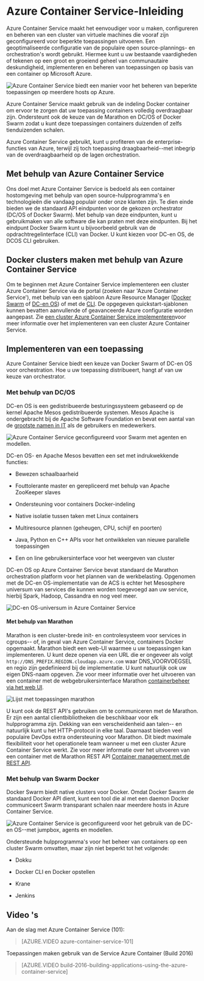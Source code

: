 <properties
   pageTitle="Azure Container introduceert | Microsoft Azure"
   description="Azure Container Service biedt een manier om te vereenvoudigen het maken, configureren en beheren van een cluster van virtuele machines die vooraf zijn geconfigureerd voor beperkte toepassingen uitvoeren."
   services="container-service"
   documentationCenter=""
   authors="rgardler"
   manager="timlt"
   editor=""
   tags="acs, azure-container-service"
   keywords="Docker, Containers, Micro-services, Mesos, Azure"/>

<tags
   ms.service="container-service"
   ms.devlang="na"
   ms.topic="article"
   ms.tgt_pltfrm="na"
   ms.workload="na"
   ms.date="09/13/2016"
   ms.author="rogardle"/>

# <a name="azure-container-service-introduction"></a>Azure Container Service-Inleiding

Azure Container Service maakt het eenvoudiger voor u maken, configureren en beheren van een cluster van virtuele machines die vooraf zijn geconfigureerd voor beperkte toepassingen uitvoeren. Een geoptimaliseerde configuratie van de populaire open source-plannings- en orchestration's wordt gebruikt. Hiermee kunt u uw bestaande vaardigheden of tekenen op een groot en groeiend geheel van communautaire deskundigheid, implementeren en beheren van toepassingen op basis van een container op Microsoft Azure.


![Azure Container Service biedt een manier voor het beheren van beperkte toepassingen op meerdere hosts op Azure.](./media/acs-intro/acs-cluster.png)


Azure Container Service maakt gebruik van de indeling Docker container om ervoor te zorgen dat uw toepassing containers volledig overdraagbaar zijn. Ondersteunt ook de keuze van de Marathon en DC/OS of Docker Swarm zodat u kunt deze toepassingen containers duizenden of zelfs tienduizenden schalen.

Azure Container Service gebruikt, kunt u profiteren van de enterprise-functies van Azure, terwijl zij toch toepassing draagbaarheid--met inbegrip van de overdraagbaarheid op de lagen orchestration.

<a name="using-azure-container-service"></a>Met behulp van Azure Container Service
-----------------------------

Ons doel met Azure Container Service is bedoeld als een container hostomgeving met behulp van open source-hulpprogramma's en technologieën die vandaag populair onder onze klanten zijn. Te dien einde bieden we de standaard API eindpunten voor de gekozen orchestrator (DC/OS of Docker Swarm). Met behulp van deze eindpunten, kunt u gebruikmaken van alle software die kan praten met deze eindpunten. Bij het eindpunt Docker Swarm kunt u bijvoorbeeld gebruik van de opdrachtregelinterface (CLI) van Docker. U kunt kiezen voor DC-en OS, de DCOS CLI gebruiken.

<a name="creating-a-docker-cluster-by-using-azure-container-service"></a>Docker clusters maken met behulp van Azure Container Service
-------------------------------------------------------

Om te beginnen met Azure Container Service implementeren een cluster Azure Container Service via de portal (zoeken naar 'Azure Container Service'), met behulp van een sjabloon Azure Resource Manager ([Docker Swarm](https://github.com/Azure/azure-quickstart-templates/tree/master/101-acs-swarm) of [DC-en OS](https://github.com/Azure/azure-quickstart-templates/tree/master/101-acs-dcos)) of met de [CLI](/documentation/articles/xplat-cli-install/). De opgegeven quickstart-sjablonen kunnen bevatten aanvullende of geavanceerde Azure configuratie worden aangepast. Zie [een cluster Azure Container Service implementeren](container-service-deployment.md)voor meer informatie over het implementeren van een cluster Azure Container Service.

<a name="deploying-an-application"></a>Implementeren van een toepassing
------------------------

Azure Container Service biedt een keuze van Docker Swarm of DC-en OS voor orchestration. Hoe u uw toepassing distribueert, hangt af van uw keuze van orchestrator.

### <a name="using-dcos"></a>Met behulp van DC/OS

DC-en OS is een gedistribueerde besturingssysteem gebaseerd op de kernel Apache Mesos gedistribueerde systemen. Mesos Apache is ondergebracht bij de Apache Software Foundation en bevat een aantal van de [grootste namen in IT](http://mesos.apache.org/documentation/latest/powered-by-mesos/) als de gebruikers en medewerkers.

![Azure Container Service geconfigureerd voor Swarm met agenten en modellen.](media/acs-intro/dcos.png)

DC-en OS- en Apache Mesos bevatten een set met indrukwekkende functies:

-   Bewezen schaalbaarheid

-   Fouttolerante master en gerepliceerd met behulp van Apache ZooKeeper slaves

-   Ondersteuning voor containers Docker-indeling

-   Native isolatie tussen taken met Linux containers

-   Multiresource plannen (geheugen, CPU, schijf en poorten)

-   Java, Python en C++ APIs voor het ontwikkelen van nieuwe parallelle toepassingen

-   Een on line gebruikersinterface voor het weergeven van cluster

DC-en OS op Azure Container Service bevat standaard de Marathon orchestration platform voor het plannen van de werkbelasting. Opgenomen met de DC-en OS-implementatie van de ACS is echter het Mesosphere universum van services die kunnen worden toegevoegd aan uw service, hierbij Spark, Hadoop, Cassandra en nog veel meer.

![DC-en OS-universum in Azure Container Service](media/dcos/universe.png)

#### <a name="using-marathon"></a>Met behulp van Marathon

Marathon is een cluster-brede init- en controlesysteem voor services in cgroups-- of, in geval van Azure Container Service, containers Docker opgemaakt. Marathon biedt een web-UI waarmee u uw toepassingen kan implementeren. U kunt deze openen via een URL die er ongeveer als volgt `http://DNS_PREFIX.REGION.cloudapp.azure.com` waar DNS\_VOORVOEGSEL en regio zijn gedefinieerd bij de implementatie. U kunt natuurlijk ook uw eigen DNS-naam opgeven. Zie voor meer informatie over het uitvoeren van een container met de webgebruikersinterface Marathon [containerbeheer via het web UI](container-service-mesos-marathon-ui.md).

![Lijst met toepassingen marathon](media/dcos/marathon-applications-list.png)

U kunt ook de REST API's gebruiken om te communiceren met de Marathon. Er zijn een aantal clientbibliotheken die beschikbaar voor elk hulpprogramma zijn. Dekking van een verscheidenheid aan talen-- en natuurlijk kunt u het HTTP-protocol in elke taal. Daarnaast bieden veel populaire DevOps extra ondersteuning voor Marathon. Dit biedt maximale flexibiliteit voor het operationele team wanneer u met een cluster Azure Container Service werkt. Zie voor meer informatie over het uitvoeren van een container met de Marathon REST API [Container management met de REST API](container-service-mesos-marathon-rest.md).

### <a name="using-docker-swarm"></a>Met behulp van Swarm Docker

Docker Swarm biedt native clusters voor Docker. Omdat Docker Swarm de standaard Docker API dient, kunt een tool die al met een daemon Docker communiceert Swarm transparant schalen naar meerdere hosts in Azure Container Service.

![Azure Container Service is geconfigureerd voor het gebruik van de DC-en OS--met jumpbox, agents en modellen.](media/acs-intro/acs-swarm2.png)

Ondersteunde hulpprogramma's voor het beheer van containers op een cluster Swarm omvatten, maar zijn niet beperkt tot het volgende:

-   Dokku

-   Docker CLI en Docker opstellen

-   Krane

-   Jenkins

<a name="videos"></a>Video 's
------

Aan de slag met Azure Container Service (101):  

> [AZURE.VIDEO azure-container-service-101]

Toepassingen maken gebruik van de Service Azure Container (Build 2016)

> [AZURE.VIDEO build-2016-building-applications-using-the-azure-container-service]
